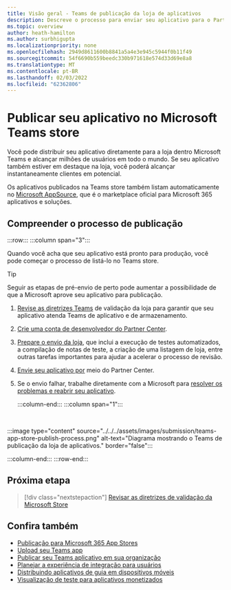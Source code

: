 ```yaml
---
title: Visão geral - Teams de publicação da loja de aplicativos
description: Descreve o processo para enviar seu aplicativo para o Partner Center e publicá-lo no Microsoft Teams store (e AppSource).
ms.topic: overview
author: heath-hamilton
ms.author: surbhigupta
ms.localizationpriority: none
ms.openlocfilehash: 2949d8611600b8841a5a4e3e945c5944f0b11f49
ms.sourcegitcommit: 54f6690b559beedc330b971618e574d33d69e8a8
ms.translationtype: MT
ms.contentlocale: pt-BR
ms.lasthandoff: 02/03/2022
ms.locfileid: "62362806"
---
```

# <a name="publish-your-app-to-the-microsoft-teams-store"></a>Publicar seu aplicativo no Microsoft Teams store

Você pode distribuir seu aplicativo diretamente para a loja dentro Microsoft Teams e alcançar milhões de usuários em todo o mundo. Se seu aplicativo também estiver em destaque na loja, você poderá alcançar instantaneamente clientes em potencial.

Os aplicativos publicados na Teams store também listam automaticamente no [Microsoft AppSource](https://appsource.microsoft.com), que é o marketplace oficial para Microsoft 365 aplicativos e soluções.

## <a name="understand-the-publishing-process"></a>Compreender o processo de publicação

:::row:::
   :::column span="3":::

Quando você acha que seu aplicativo está pronto para produção, você pode começar o processo de listá-lo no Teams store.

> [!TIP]
> Seguir as etapas de pré-envio de perto pode aumentar a possibilidade de que a Microsoft aprove seu aplicativo para publicação.

1. [Revise as diretrizes Teams](~/concepts/deploy-and-publish/appsource/prepare/teams-store-validation-guidelines.md) de validação da loja para garantir que seu aplicativo atenda Teams de aplicativo e de armazenamento.
1. [Crie uma conta de desenvolvedor do Partner Center](~/concepts/deploy-and-publish/appsource/prepare/create-partner-center-dev-account.md).
1. [Prepare o envio da loja](~/concepts/deploy-and-publish/appsource/prepare/submission-checklist.md), que inclui a execução de testes automatizados, a compilação de notas de teste, a criação de uma listagem de loja, entre outras tarefas importantes para ajudar a acelerar o processo de revisão.
1. [Envie seu aplicativo por](/office/dev/store/add-in-submission-guide) meio do Partner Center.
1. Se o envio falhar, trabalhe diretamente com a Microsoft para [resolver os problemas e reabrir seu aplicativo](~/concepts/deploy-and-publish/appsource/resolve-submission-issues.md).

   :::column-end:::
   :::column span="1":::

<br>

:::image type="content" source="../../../assets/images/submission/teams-app-store-publish-process.png" alt-text="Diagrama mostrando o Teams de publicação da loja de aplicativos." border="false":::

   :::column-end:::
:::row-end:::

## <a name="next-step"></a>Próxima etapa

> [!div class="nextstepaction"]
> [Revisar as diretrizes de validação da Microsoft Store ](~/concepts/deploy-and-publish/appsource/prepare/teams-store-validation-guidelines.md)

## <a name="see-also"></a>Confira também

* [Publicação para Microsoft 365 App Stores](/office/dev/store/)
* [Upload seu Teams app](~/concepts/deploy-and-publish/apps-upload.md)
* [Publicar seu Teams aplicativo em sua organização](/MicrosoftTeams/tenant-apps-catalog-teams?toc=/microsoftteams/platform/toc.json&bc=/MicrosoftTeams/breadcrumb/toc.json)
* [Planejar a experiência de integração para usuários](../../design/understand-use-cases.md#plan-the-onboarding-experience)
* [Distribuindo aplicativos de guia em dispositivos móveis](../../../tabs/design/tabs-mobile.md#distribution)
* [Visualização de teste para aplicativos monetizados](prepare/Test-preview-for-monetized-apps.md)

